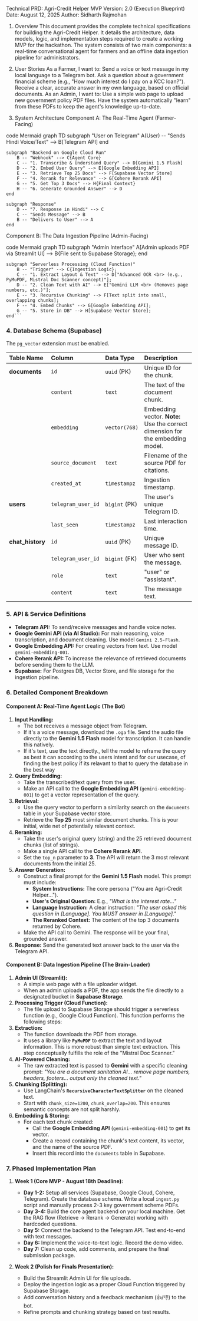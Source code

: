 Technical PRD: Agri-Credit Helper MVP
Version: 2.0 (Execution Blueprint)
Date: August 12, 2025
Author: Sidharth Rajmohan

1. Overview
This document provides the complete technical specifications for building the Agri-Credit Helper. It details the architecture, data models, logic, and implementation steps required to create a working MVP for the hackathon. The system consists of two main components: a real-time conversational agent for farmers and an offline data ingestion pipeline for administrators.

2. User Stories
As a Farmer, I want to:
Send a voice or text message in my local language to a Telegram bot.
Ask a question about a government financial scheme (e.g., "How much interest do I pay on a KCC loan?").
Receive a clear, accurate answer in my own language, based on official documents.
As an Admin, I want to:
Use a simple web page to upload new government policy PDF files.
Have the system automatically "learn" from these PDFs to keep the agent's knowledge up-to-date.
3. System Architecture
Component A: The Real-Time Agent (Farmer-Facing)

code
Mermaid
graph TD
    subgraph "User on Telegram"
        A(User) -- "Sends Hindi Voice/Text" --> B[Telegram API]
    end
    
    subgraph "Backend on Google Cloud Run"
        B -- "Webhook" --> C{Agent Core}
        C -- "1. Transcribe & Understand Query" --> D[Gemini 1.5 Flash]
        D -- "2. Embed User Query" --> E[Google Embedding API]
        E -- "3. Retrieve Top 25 Docs" --> F[Supabase Vector Store]
        F -- "4. Rerank for Relevance" --> G[Cohere Rerank API]
        G -- "5. Get Top 3 Docs" --> H{Final Context}
        H -- "6. Generate Grounded Answer" --> D
    end

    subgraph "Response"
        D -- "7. Response in Hindi" --> C
        C -- "Sends Message" --> B
        B -- "Delivers to User" --> A
    end
Component B: The Data Ingestion Pipeline (Admin-Facing)

code
Mermaid
graph TD
    subgraph "Admin Interface"
        A[Admin uploads PDF via Streamlit UI] --> B{File sent to Supabase Storage};
    end
    
    subgraph "Serverless Processing (Cloud Function)"
        B -- "Trigger" --> C{Ingestion Logic};
        C -- "1. Extract Layout & Text" --> D["Advanced OCR <br> (e.g., PyMuPDF, Mistral Doc Scanner concept)"];
        D -- "2. Clean Text with AI" --> E["Gemini LLM <br> (Removes page numbers, etc.)"];
        E -- "3. Recursive Chunking" --> F[Text split into small, overlapping chunks];
        F -- "4. Embed Chunks" --> G[Google Embedding API];
        G -- "5. Store in DB" --> H[Supabase Vector Store];
    end```

### 4. Database Schema (Supabase)
The `pg_vector` extension must be enabled.

| Table Name | Column | Data Type | Description |
| :--- | :--- | :--- | :--- |
| **documents** | `id` | `uuid` (PK) | Unique ID for the chunk. |
| | `content` | `text` | The text of the document chunk. |
| | `embedding` | `vector(768)` | Embedding vector. **Note:** Use the correct dimension for the embedding model. |
| | `source_document` | `text` | Filename of the source PDF for citations. |
| | `created_at` | `timestampz` | Ingestion timestamp. |
| **users** | `telegram_user_id` | `bigint` (PK) | The user's unique Telegram ID. |
| | `last_seen` | `timestampz` | Last interaction time. |
| **chat_history**| `id` | `uuid` (PK) | Unique message ID. |
| | `telegram_user_id` | `bigint` (FK) | User who sent the message. |
| | `role` | `text` | "user" or "assistant". |
| | `content` | `text` | The message text. |

### 5. API & Service Definitions
*   **Telegram API:** To send/receive messages and handle voice notes.
*   **Google Gemini API (via AI Studio):** For main reasoning, voice transcription, and document cleaning. Use model `Gemini 2.5-Flash`.
*   **Google Embedding API:** For creating vectors from text. Use model `gemini-embedding-001`.
*   **Cohere Rerank API:** To increase the relevance of retrieved documents before sending them to the LLM.
*   **Supabase:** For Postgres DB, Vector Store, and file storage for the ingestion pipeline.

### 6. Detailed Component Breakdown

#### **Component A: Real-Time Agent Logic (The Bot)**
1.  **Input Handling:**
    *   The bot receives a message object from Telegram.
    *   If it's a voice message, download the `.oga` file. Send the audio file directly to the **Gemini 1.5 Flash** model for transcription. It can handle this natively.
    *   If it's text, use the text directly., tell the model to reframe the query as best it can according to the users intent and for our usecase, of finding the best policy if its relavant to that to query the database in the best way 
2.  **Query Embedding:**
    *   Take the transcribed/text query from the user.
    *   Make an API call to the **Google Embedding API** (`gemini-embedding-001`) to get a vector representation of the query.
3.  **Retrieval:**
    *   Use the query vector to perform a similarity search on the `documents` table in your Supabase vector store.
    *   Retrieve the **Top 25** most similar document chunks. This is your initial, wide net of potentially relevant context.
4.  **Reranking:**
    *   Take the user's original query (string) and the 25 retrieved document chunks (list of strings).
    *   Make a single API call to the **Cohere Rerank API**.
    *   Set the `top_n` parameter to **3**. The API will return the 3 most relevant documents from the initial 25.
5.  **Answer Generation:**
    *   Construct a final prompt for the **Gemini 1.5 Flash** model. This prompt must include:
        *   **System Instructions:** The core persona ("You are Agri-Credit Helper...").
        *   **User's Original Question:** E.g., *"What is the interest rate..."*
        *   **Language Instruction:** A clear instruction: *"The user asked this question in [Language]. You MUST answer in [Language]."*
        *   **The Reranked Context:** The content of the top 3 documents returned by Cohere.
    *   Make the API call to Gemini. The response will be your final, grounded answer.
6.  **Response:** Send the generated text answer back to the user via the Telegram API.

#### **Component B: Data Ingestion Pipeline (The Brain-Loader)**
1.  **Admin UI (Streamlit):**
    *   A simple web page with a file uploader widget.
    *   When an admin uploads a PDF, the app sends the file directly to a designated bucket in **Supabase Storage**.
2.  **Processing Trigger (Cloud Function):**
    *   The file upload to Supabase Storage should trigger a serverless function (e.g., Google Cloud Function). This function performs the following steps:
3.  **Extraction:**
    *   The function downloads the PDF from storage.
    *   It uses a library like **`PyMuPDF`** to extract the text and layout information. This is more robust than simple text extraction. This step conceptually fulfills the role of the "Mistral Doc Scanner."
4.  **AI-Powered Cleaning:**
    *   The raw extracted text is passed to **Gemini** with a specific cleaning prompt: *"You are a document sanitation AI... remove page numbers, headers, footers... output only the cleaned text."*
5.  **Chunking (Splitting):**
    *   Use LangChain's **`RecursiveCharacterTextSplitter`** on the cleaned text.
    *   Start with `chunk_size=1200`, `chunk_overlap=200`. This ensures semantic concepts are not split harshly.
6.  **Embedding & Storing:**
    *   For each text chunk created:
        *   Call the **Google Embedding API** (`gemini-embedding-001`) to get its vector.
        *   Create a record containing the chunk's text content, its vector, and the name of the source PDF.
        *   Insert this record into the `documents` table in Supabase.

### 7. Phased Implementation Plan

1.  **Week 1 (Core MVP - August 18th Deadline):**
    *   **Day 1-2:** Setup all services (Supabase, Google Cloud, Cohere, Telegram). Create the database schema. Write a local `ingest.py` script and manually process 2-3 key government scheme PDFs.
    *   **Day 3-4:** Build the core agent backend on your local machine. Get the RAG flow (Retrieve -> Rerank -> Generate) working with hardcoded questions.
    *   **Day 5:** Connect the backend to the Telegram API. Test end-to-end with text messages.
    *   **Day 6:** Implement the voice-to-text logic. Record the demo video.
    *   **Day 7:** Clean up code, add comments, and prepare the final submission package.

2.  **Week 2 (Polish for Finals Presentation):**
    *   Build the Streamlit Admin UI for file uploads.
    *   Deploy the ingestion logic as a proper Cloud Function triggered by Supabase Storage.
    *   Add conversation history and a feedback mechanism (👍/👎) to the bot.
    *   Refine prompts and chunking strategy based on test results.